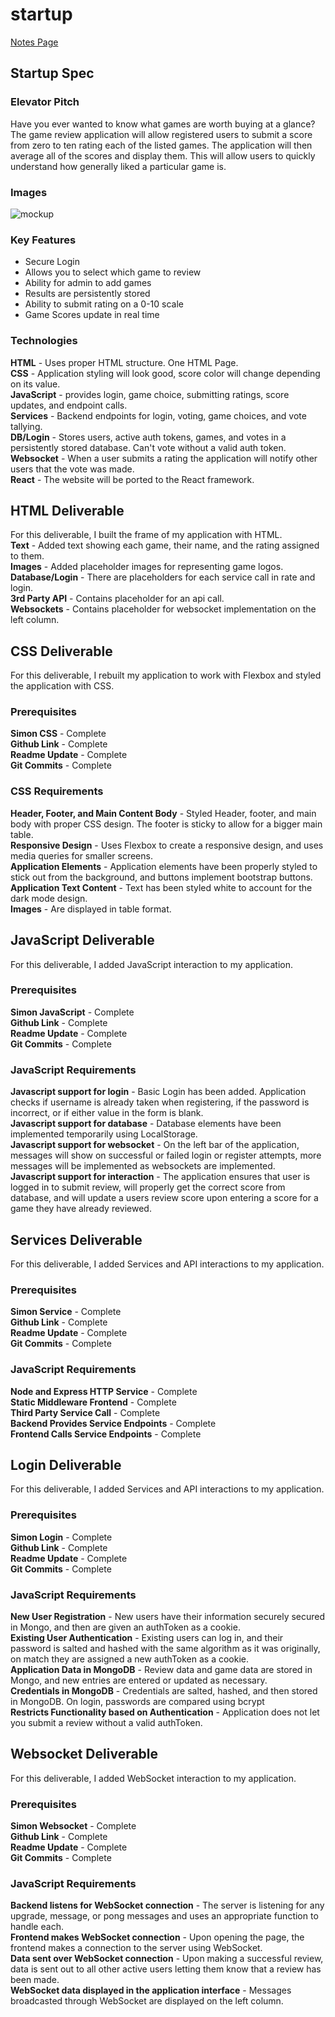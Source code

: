 # startup

[Notes Page](https://github.com/princecal/startup/blob/main/notes.md)

## Startup Spec
### Elevator Pitch
Have you ever wanted to know what games are worth buying at a glance? The game review application will allow registered users to submit a score from zero to ten rating each of the listed games. The application will then average all of the scores and display them. This will allow users to quickly understand how generally liked a particular game is.
### Images
![mockup](https://github.com/princecal/startup/assets/89960425/011e1390-0d45-4841-971c-1058ef5a23f3)

### Key Features
* Secure Login
* Allows you to select which game to review
* Ability for admin to add games
* Results are persistently stored
* Ability to submit rating on a 0-10 scale
* Game Scores update in real time
### Technologies
**HTML** - Uses proper HTML structure. One HTML Page.  
**CSS** - Application styling will look good, score color will change depending on its value.  
**JavaScript** - provides login, game choice, submitting ratings, score updates, and endpoint calls.  
**Services** - Backend endpoints for login, voting, game choices, and vote tallying.  
**DB/Login** - Stores users, active auth tokens, games, and votes in a persistently stored database. Can't vote without a valid auth token.  
**Websocket** - When a user submits a rating the application will notify other users that the vote was made.  
**React** - The website will be ported to the React framework.  

## HTML Deliverable
For this deliverable, I built the frame of my application with HTML.   
**Text** - Added text showing each game, their name, and the rating assigned to them.  
**Images** - Added placeholder images for representing game logos.  
**Database/Login** - There are placeholders for each service call in rate and login.  
**3rd Party API** - Contains placeholder for an api call.  
**Websockets** - Contains placeholder for websocket implementation on the left column.  

## CSS Deliverable  
For this deliverable, I rebuilt my application to work with Flexbox and styled the application with CSS.  
### Prerequisites  
**Simon CSS** - Complete  
**Github Link** - Complete  
**Readme Update** - Complete  
**Git Commits** - Complete  
### CSS Requirements  
**Header, Footer, and Main Content Body** - Styled Header, footer, and main body with proper CSS design. The footer is sticky to allow for a bigger main table.  
**Responsive Design** - Uses Flexbox to create a responsive design, and uses media queries for smaller screens.   
**Application Elements** - Application elements have been properly styled to stick out from the background, and buttons implement bootstrap buttons.  
**Application Text Content** - Text has been styled white to account for the dark mode design.  
**Images** - Are displayed in table format.  

## JavaScript Deliverable  
For this deliverable, I added JavaScript interaction to my application.  
### Prerequisites  
**Simon JavaScript** - Complete  
**Github Link** - Complete  
**Readme Update** - Complete  
**Git Commits** - Complete  
### JavaScript Requirements  
**Javascript support for login** - Basic Login has been added. Application checks if username is already taken when registering, if the password is incorrect, or if either value in the form is blank.  
**Javascript support for database** - Database elements have been implemented temporarily using LocalStorage.  
**Javascript support for websocket** - On the left bar of the application, messages will show on successful or failed login or register attempts, more messages will be implemented as websockets are implemented.  
**Javascript support for interaction** - The application ensures that user is logged in to submit review, will properly get the correct score from database, and will update a users review score upon entering a score for a game they have already reviewed.  

## Services Deliverable  
For this deliverable, I added Services and API interactions to my application.  
### Prerequisites  
**Simon Service** - Complete  
**Github Link** - Complete  
**Readme Update** - Complete  
**Git Commits** - Complete  
### JavaScript Requirements  
**Node and Express HTTP Service** - Complete  
**Static Middleware Frontend** - Complete  
**Third Party Service Call** - Complete  
**Backend Provides Service Endpoints** - Complete  
**Frontend Calls Service Endpoints** - Complete  

## Login Deliverable  
For this deliverable, I added Services and API interactions to my application.  
### Prerequisites  
**Simon Login** - Complete  
**Github Link** - Complete  
**Readme Update** - Complete  
**Git Commits** - Complete  
### JavaScript Requirements  
**New User Registration** - New users have their information securely secured in Mongo, and then are given an authToken as a cookie.  
**Existing User Authentication** - Existing users can log in, and their password is salted and hashed with the same algorithm as it was originally, on match they are assigned a new authToken as a cookie.  
**Application Data in MongoDB** - Review data and game data are stored in Mongo, and new entries are entered or updated as necessary.  
**Credentials in MongoDB** - Credentials are salted, hashed, and then stored in MongoDB. On login, passwords are compared using bcrypt   
**Restricts Functionality based on Authentication** - Application does not let you submit a review without a valid authToken.  

## Websocket Deliverable  
For this deliverable, I added WebSocket interaction to my application.  
### Prerequisites  
**Simon Websocket** - Complete  
**Github Link** - Complete  
**Readme Update** - Complete  
**Git Commits** - Complete  
### JavaScript Requirements  
**Backend listens for WebSocket connection** - The server is listening for any upgrade, message, or pong messages and uses an appropriate function to handle each.  
**Frontend makes WebSocket connection** - Upon opening the page, the frontend makes a connection to the server using WebSocket.  
**Data sent over WebSocket connection** - Upon making a successful review, data is sent out to all other active users letting them know that a review has been made.  
**WebSocket data displayed in the application interface** - Messages broadcasted through WebSocket are displayed on the left column.   
